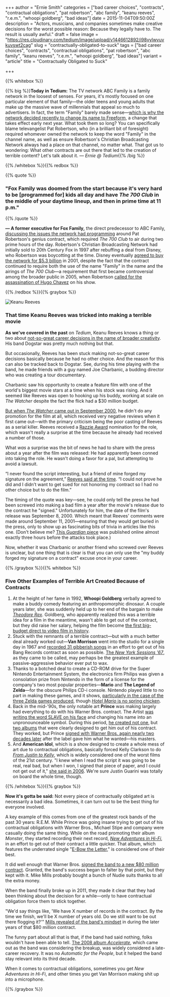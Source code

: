 +++
author = "Ernie Smith"
categories = ["bad career choices", "contracts", "contractual obligations", "pat robertson", "abc family", "keanu reeves", "r.e.m.", "whoopi goldberg", "bad ideas"]
date = 2015-11-04T09:50:00Z
description = "Actors, musicians, and companies sometimes make creative decisions for the worst possible reason: Because they legally have to. The result is usually awful."
draft = false
image = "https://res.cloudinary.com/tedium/image/upload/v1446612892/i98vylwvuvkuvswt2cag"
slug = "contractually-obligated-to-suck"
tags = ["bad career choices", "contracts", "contractual obligations", "pat robertson", "abc family", "keanu reeves", "r.e.m.", "whoopi goldberg", "bad ideas"]
variant = "article"
title = "Contractually Obligated to Suck"

+++

{{% whitebox %}}

{{% big %}}**Today in Tedium:** The TV network ABC Family is a family network in the loosest of senses. For years, it's mostly focused on one particular element of that family—the older teens and young adults that make up the massive wave of millennials that appeal so much to advertisers. In fact, the term "Family" barely made sense—[which is why the network decided recently to change its name to Freeform](http://www.latimes.com/entertainment/envelope/cotown/la-et-ct-abc-family-changing-name-20151006-story.html), a change that takes effect early next year. What took them so long? You can specifically blame televangelist Pat Robertson, who (in a brilliant bit of foresight) required whomever owned the network to keep the word "Family" in the channel name, as well as ensure Robertson's Christian Broadcasting Network always had a place on that channel, no matter what. That got us to wondering: What other contracts are out there that led to the creation of terrible content? Let's talk about it. *— Ernie @ Tedium*{{% /big %}}

{{% /whitebox %}}{{% redbox %}}

{{% quote %}}

### "Fox Family was doomed from the start because it's very hard to be [programmed for] kids all day and have *The 700 Club* in the middle of your daytime lineup, and then in prime time at 11 p.m."

{{% /quote %}}

**— A former executive for Fox Family,** the direct predecessor to ABC Family, [discussing the issues the network had programming](https://web.archive.org/web/20060105071625/http://www.o-meon.com/pages/news%26features/n%26f_08-30-05.html) around Pat Robertson's genius contract, which required *The 700 Club* to air during two prime hours of the day. Robertson's Christian Broadcasting Network had initially sold to 20th Century Fox in 1997 after rebuffing a deal from Disney, who Robertson was boycotting at the time. Disney eventually [agreed to buy the network for $5.3 billion](http://www.nytimes.com/2001/07/30/business/on-television-tv-works-in-mysterious-ways-for-pat-robertson.html) in 2001, despite the fact that the contract continued to require both the use of the name "Family" in the name and the airings of *The 700 Club*—a requirement that first became controversial among the broader public in 2005, when Robertson [called for the assassination of Hugo Chavez](http://usatoday30.usatoday.com/news/nation/2005-08-22-robertson-_x.htm) on his show.

{{% /redbox %}}{{% graybox %}}

![Keanu Reeves](https://res.cloudinary.com/tedium/image/upload/v1446613334/ygcwzsguqs2ihdiejwhq.jpg)

### That time Keanu Reeves was tricked into making a terrible movie

**As we've covered in the past** on *Tedium*, Keanu Reeves knows a thing or two about [not-so-great career decisions in the name of broader creativity](http://tedium.co/2015/03/03/leonard-nimoy-vulcan-creativity/#fiveattemptstocriticallyassessalbumsmadebybignamecelebrities). His band Dogstar was pretty much nothing but that.

But occasionally, Reeves has been stuck making not-so-great career decisions basically because he had no other choice. And the reason for this can also be tracked back to Dogstar. See, during his time playing with the band, he made friends with a guy named Joe Charbanic, a budding director who was creating a tour documentary.

Charbanic saw his opportunity to create a feature film with one of the world's biggest movie stars at a time when his stock was rising. And it seemed like Reeves was open to hooking up his buddy, working at scale on *The Watcher* despite the fact the flick had a $30 million budget.

[But when *The Watcher* came out in September 2000](http://amzn.to/1MxRk8W), he didn't do any promotion for the film at all, which received very negative reviews when it first came out—with the primary criticism being the poor casting of Reeves as a serial killer. Reeves received a [Razzie Award](http://tedium.co/2015/02/19/awards-shows-analysis/#themasterofawardsshowcounterprogramming) nomination for the role, which wasn't really a surprise at the time because he already had received a number of those. 

What *was* a surprise was the bit of news he had to share with the press about a year after the film was released: He had apparently been conned into taking the role. He wasn't doing a favor for a pal, but attempting to avoid a lawsuit.

“I never found the script interesting, but a friend of mine forged my signature on the agreement,” [Reeves said at the time](http://www.hollywood.com/general/reeves-indignant-about-watcher-57179708/). “I could not prove he did and I didn’t want to get sued for not honoring my contract so I had no other choice but to do the film.”

The timing of the quote was key—see, he could only tell the press he had been screwed into making a bad film a year after the movie's release due to the contract he "signed." Unfortunately for him, the date of the film's release was September 8, 2000. Which meant that Reeves' comments were made around September 11, 2001—ensuring that they would get buried in the press, only to show up as fascinating bits of trivia in articles like this one. (Don't believe me? [This *Guardian* piece](http://www.theguardian.com/film/2001/sep/11/news) was published online almost exactly three hours before the attacks took place.)

Now, whether it was Charbanic or another friend who screwed over Reeves is unclear, but one thing that is clear is that you can only use the "my buddy forged my signature on a contract" excuse once in your career. 

{{% /graybox %}}{{% whitebox %}}

### Five Other Examples of Terrible Art Created Because of Contracts

1. At the height of her fame in 1992, **Whoopi Goldberg** verbally agreed to make a buddy comedy featuring an anthropomorphic dinosaur. A couple years later, she was suddenly held up to her end of the bargain to make [*Theodore Rex*](http://amzn.to/20sPNvb). Goldberg, who apparently realized this was a terrible idea for a film in the meantime, wasn't able to get out of the contract, but they did raise her salary, helping the film become [the first big-budget direct to video film in history](http://www.slashfilm.com/theodore-rex/).
2. Stuck with the remnants of a terrible contract—but with a much better deal already worked out—**Van Morrison** went into the studio for a single day in 1967 and [recorded 31 gibberish songs](http://dangerousminds.net/comments/the_revenge_recordings_how_van_morrison_got_out_of_a_shitty_contract) in an effort to get out of his Bang Records contract as soon as possible. [The *New York Sessions '67*](http://amzn.to/20sOywb), as they came to be called, may perhaps be the greatest example of passive-aggressive behavior ever put to wax.
3. Thanks to a botched deal to create a CD-ROM drive for the Super Nintendo Entertainment System, the electronics firm Philips was given a consolation prize from Nintendo in the form of a license for the company's two most popular properties—**Mario** and **The Legend of Zelda**—for the obscure Philips CD-i console. Nintendo played little to no part in making these games, and it shows, [particularly in the case of the three Zelda games produced](http://knowyourmeme.com/memes/zelda-cd-i), though [*Hotel Mario* is no spring chicken](http://knowyourmeme.com/memes/hotel-mario).
4. Back in the mid-'90s, the only notable art **Prince** was making largely had everything to do with his Warner Bros. contract. The Artist [was writing the word SLAVE on his face](http://news.bbc.co.uk/2/hi/entertainment/3563691.stm) and changing his name into an unpronounceable symbol. During this period, [he created not one](http://amzn.to/1Ru9JI8), but [two albums](http://amzn.to/1Ru9NYm) that were clearly designed to get him out of his contract. They worked, but Prince [signed with Warner Bros. again nearly two decades later](http://www.bbc.com/news/entertainment-arts-27081344) after the label gave him what he wanted—his masters.
5. And **American Idol**, which is a show designed to create a whole mess of art due to contractual obligations, basically forced Kelly Clarkson to do [*From Justin to Kelly*](http://amzn.to/1Ono6A2), which is widely considered one of the worst films of the 21st century. "I knew when I read the script it was going to be real, real bad, but when I won, I signed that piece of paper, and I could not get out of it," [she said in 2006](http://www.today.com/id/11192998#.VjmEm2QrJP0). We're sure Justin Guarini was totally on board the whole time, though.

{{% /whitebox %}}{{% graybox %}}

**Now it's gotta be said:** Not every piece of contractually obligated art is necessarily a bad idea. Sometimes, it can turn out to be the best thing for everyone involved.

A key example of this comes from one of the greatest rock bands of the past 30 years: R.E.M. While Prince was going insane trying to get out of his contractual obligations with Warner Bros., Michael Stipe and company were casually doing the same thing. While on the road promoting their album *Monster*, they started recording their next record, [*New Adventures in Hi-Fi*](http://amzn.to/1MxZOwA), in an effort to get out of their contract a little quicker. That album, which features the underrated single "[E-Bow the Letter](https://www.youtube.com/watch?v=5cnIQHJ169s)," is considered one of their best.

It did well enough that Warner Bros. [signed the band to a new $80 million contract](http://articles.latimes.com/1996-08-25/news/mn-37596_1_warner-bros). Granted, the band's success began to falter by that point, but they kept with it. Mike Mills probably bought a bunch of Nudie suits thanks to all the extra money.

When the band finally broke up in 2011, they made it clear that they had been thinking about the decision for a while—only to have contractual obligation force them to stick together.

"We'd say things like, 'We have X number of records in the contract. By the time we finish, we'll be X number of years old. Do we still want to be out there flogging it?'" [Mills revealed of the band's mindset](http://www.cnn.com/2011/09/26/showbiz/music/rem-breakup-mills-rs/) in during the later years of that $80 million contract.

The funny part about all that is that, if the band had said nothing, folks wouldn't have been able to tell. [The 2008 album *Accelerate*](http://arstechnica.com/uncategorized/2008/03/rem-pushes-limits-with-accelerate-as-record-deal-expires/), which came out as the band was considering the breakup, was widely considered a late-career recovery. It was no *Automatic for the People*, but it helped the band stay relevant into its third decade.

When it comes to contractual obligations, sometimes you get *New Adventures in Hi-Fi*, and other times you get Van Morrison making shit up into a microphone.

{{% /graybox %}}